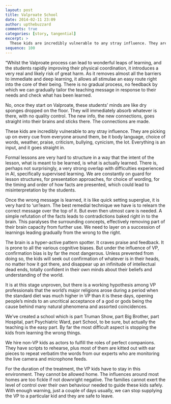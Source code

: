 ```yaml
---
layout: post
title: Valproate School
date: 2014-02-11 23:09
author: upthebuzzard
comments: true
categories: [story, tangential]
excerpt: >
  These kids are incredibly vulnerable to any stray influence. They are picking up on every cue from everyone around them, be it body language, choice of words, weather, praise, criticism, bullying, cynicism, the lot. Everything is an input, and it goes straight in.
sequence: 100
---
```

“Whilst the Valproate process can lead to wonderful leaps of learning, and the students rapidly improving their physical coordination, it introduces a very real and likely risk of great harm. As it removes almost all the barriers to immediate and deep learning, it allows all stimulae an easy route right into the core of their being. There is no gradual process, no feedback by which we can gradually tailor the teaching message in response to their needs and check what has been learned.

No, once they start on Valproate, these students’ minds are like dry sponges dropped on the floor. They will immediately absorb whatever is there, with no quality control. The new info, the new connections, goes straight into their brains and sticks there. The connections are made.

These kids are incredibly vulnerable to any stray influence. They are picking up on every cue from everyone around them, be it body language, choice of words, weather, praise, criticism, bullying, cynicism, the lot. Everything is an input, and it goes straight in.

Formal lessons are very hard to structure in a way that the intent of the lesson, what is meant to be learned, is what is actually learned. There is, perhaps not surprisingly, a very strong overlap with difficulties experienced in AI, specifically supervised learning. We are constantly on guard for lesson structures, for presentation approaches, for choice of wording, for the timing and order of how facts are presented, which could lead to misinterpretation by the students.

Once the wrong message is learned, it is like quick setting superglue, it is very hard to ‘un’learn. The best remedial technique we have is to relearn the correct message over the top of it. But even then utmost care is needed. A simple refutation of the facts leads to contradictions baked right in to the brain. This paralyses the surrounding concepts, effectively removing part of their brain capacity from further use. We need to layer on a succession of learnings leading gradually from the wrong to the right.

The brain is a hyper-active pattern spotter. It craves praise and feedback. It is prone to all the various cognitive biases. But under the influence of VP, confirmation bias is by far the most dangerous. Unless prevented from doing so, the kids will seek out confirmation of whatever is in their heads, no matter how it got there, and disappear up an infinitude of intellectual dead ends, totally confident in their own minds about their beliefs and understanding of the world.

It is at this stage unproven, but there is a working hypothesis among VP professionals that the world’s major religions arose during a period when the standard diet was much higher in VP than it is these days, opening people’s minds to an uncritical acceptance of a god or gods being the cause behind many natural phenomena and assorted coincidences.

We’ve created a school which is part Truman Show, part Big Brother, part Hospital, part Psychiatric Ward, part School, to be sure, but actually the teaching is the easy part. By far the most difficult aspect is stopping the kids from learning the wrong things.

We hire non-VP kids as actors to fulfill the roles of perfect companions. They have scripts to rehearse, plus most of them are kitted out with ear pieces to repeat verbatim the words from our experts who are monitoring the live camera and microphone feeds.

For the duration of the treatment, the VP kids have to stay in this environment. They cannot be allowed home. The influences around most homes are too fickle if not downright negative. The families cannot exert the level of control over their own behaviour needed to guide these kids safely. With enough warning, just a couple of days usually, we can stop supplying the VP to a particular kid and they are safe to leave.
